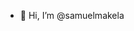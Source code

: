 - 👋 Hi, I’m @samuelmakela

<!---
samuelmakela/samuelmakela is a ✨ special ✨ repository because its `README.md` (this file) appears on your GitHub profile.
You can click the Preview link to take a look at your changes.
--->

